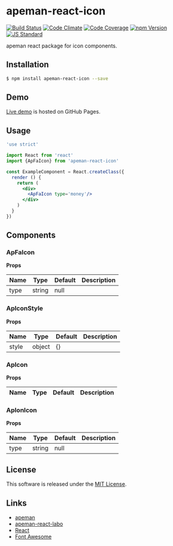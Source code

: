apeman-react-icon
==========

<!---
This file is generated by ape-tmpl. Do not update manually.
--->

<!-- Badge Start -->
<a name="badges"></a>

[![Build Status][bd_travis_shield_url]][bd_travis_url]
[![Code Climate][bd_codeclimate_shield_url]][bd_codeclimate_url]
[![Code Coverage][bd_codeclimate_coverage_shield_url]][bd_codeclimate_url]
[![npm Version][bd_npm_shield_url]][bd_npm_url]
[![JS Standard][bd_standard_shield_url]][bd_standard_url]

[bd_repo_url]: https://github.com/apeman-react-labo/apeman-react-icon
[bd_travis_url]: http://travis-ci.org/apeman-react-labo/apeman-react-icon
[bd_travis_shield_url]: http://img.shields.io/travis/apeman-react-labo/apeman-react-icon.svg?style=flat
[bd_travis_com_url]: http://travis-ci.com/apeman-react-labo/apeman-react-icon
[bd_travis_com_shield_url]: https://api.travis-ci.com/apeman-react-labo/apeman-react-icon.svg?token=
[bd_license_url]: https://github.com/apeman-react-labo/apeman-react-icon/blob/master/LICENSE
[bd_codeclimate_url]: http://codeclimate.com/github/apeman-react-labo/apeman-react-icon
[bd_codeclimate_shield_url]: http://img.shields.io/codeclimate/github/apeman-react-labo/apeman-react-icon.svg?style=flat
[bd_codeclimate_coverage_shield_url]: http://img.shields.io/codeclimate/coverage/github/apeman-react-labo/apeman-react-icon.svg?style=flat
[bd_gemnasium_url]: https://gemnasium.com/apeman-react-labo/apeman-react-icon
[bd_gemnasium_shield_url]: https://gemnasium.com/apeman-react-labo/apeman-react-icon.svg
[bd_npm_url]: http://www.npmjs.org/package/apeman-react-icon
[bd_npm_shield_url]: http://img.shields.io/npm/v/apeman-react-icon.svg?style=flat
[bd_standard_url]: http://standardjs.com/
[bd_standard_shield_url]: https://img.shields.io/badge/code%20style-standard-brightgreen.svg

<!-- Badge End -->


<!-- Description Start -->
<a name="description"></a>

apeman react package for icon components.

<!-- Description End -->


<!-- Overview Start -->
<a name="overview"></a>



<!-- Overview End -->


<!-- Sections Start -->
<a name="sections"></a>

<!-- Section from "doc/guides/01.Installation.md.hbs" Start -->

<a name="section-doc-guides-01-installation-md"></a>

Installation
-----

```bash
$ npm install apeman-react-icon --save
```


<!-- Section from "doc/guides/01.Installation.md.hbs" End -->

<!-- Section from "doc/guides/02.Demo.md.hbs" Start -->

<a name="section-doc-guides-02-demo-md"></a>

Demo
-----

[Live demo][demo_url] is hosted on GitHub Pages.

<!--
[![Demo Image](./doc/images/screenshot.png)][demo_url]
-->

[demo_url]: http://apeman-react-labo.github.io/apeman-react-icon/demo/demo.html


<!-- Section from "doc/guides/02.Demo.md.hbs" End -->

<!-- Section from "doc/guides/03.Usage.md.hbs" Start -->

<a name="section-doc-guides-03-usage-md"></a>

Usage
---------

```jsx
'use strict'

import React from 'react'
import {ApFaIcon} from 'apeman-react-icon'

const ExampleComponent = React.createClass({
  render () {
    return (
      <div>
        <ApFaIcon type='money'/>
      </div>
    )
  }
})


```



<!-- Section from "doc/guides/03.Usage.md.hbs" End -->

<!-- Section from "doc/guides/04.Components.md.hbs" Start -->

<a name="section-doc-guides-04-components-md"></a>

Components
-----


### ApFaIcon

**Props**

| Name | Type | Default | Description |
| ---- | ---- | ------- | ----------- |
| type | string | null | |  |

### ApIconStyle

**Props**

| Name | Type | Default | Description |
| ---- | ---- | ------- | ----------- |
| style | object | {} | |  |

### ApIcon

**Props**

| Name | Type | Default | Description |
| ---- | ---- | ------- | ----------- |

### ApIonIcon

**Props**

| Name | Type | Default | Description |
| ---- | ---- | ------- | ----------- |
| type | string | null | |  |


<!-- Section from "doc/guides/04.Components.md.hbs" End -->


<!-- Sections Start -->


<!-- LICENSE Start -->
<a name="license"></a>

License
-------
This software is released under the [MIT License](https://github.com/apeman-react-labo/apeman-react-icon/blob/master/LICENSE).

<!-- LICENSE End -->


<!-- Links Start -->
<a name="links"></a>

Links
------

+ [apeman][apeman_url]
+ [apeman-react-labo][apeman_react_labo_url]
+ [React][react_url]
+ [Font Awesome][font_awesome_url]

[apeman_url]: https://github.com/apeman-labo/apeman
[apeman_react_labo_url]: https://github.com/apeman-react-labo
[react_url]: https://facebook.github.io/react/
[font_awesome_url]: http://fontawesome.io/

<!-- Links End -->
